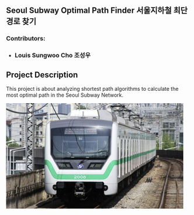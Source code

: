 ## Seoul Subway Optimal Path Finder 서울지하철 최단경로 찾기
### Contributors:
- ### Louis Sungwoo Cho 조성우 

## Project Description
This project is about analyzing shortest path algorithms to calculate the most optimal path in the Seoul Subway Network. 

![title](images/seoul_metro2.png)
